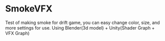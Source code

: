 # SmokeVFX
Test of making smoke for drift game, you can easy change color, size, and more settings for use.
Using Blender(3d model) + Unity(Shader Graph + VFX Graph)

